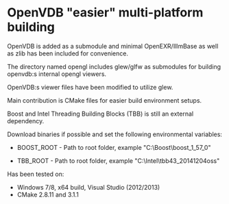 # OpenVDB "easier" multi-platform building

OpenVDB is added as a submodule and minimal OpenEXR/IllmBase as well as zlib has been included for convenience.

The directory named opengl includes glew/glfw as submodules for building openvdb:s internal opengl viewers.

OpenVDB:s viewer files have been modified to utilize glew.

Main contribution is CMake files for easier build environment setups.

Boost and Intel Threading Building Blocks (TBB) is still an external dependency.

Download binaries if possible and set the following environmental variables:

 - BOOST_ROOT   - Path to root folder, example "C:\Boost\boost_1_57_0"

 - TBB_ROOT       - Path to root folder, example "C:\Intel\tbb43_20141204oss"

Has been tested on:

 -  Windows 7/8, x64 build, Visual Studio (2012/2013)
 -  CMake 2.8.11 and 3.1.1


